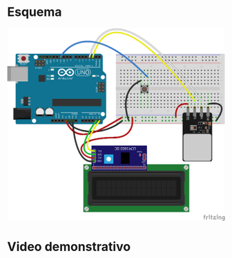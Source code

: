 # Esquema 

![esquema](fingerprint%20Sketch.png)


# Video demonstrativo

[](https://youtu.be/zm8ivnvlgXY)
